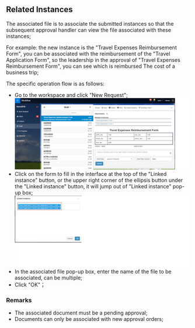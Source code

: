 ## Related Instances
The associated file is to associate the submitted instances so that the subsequent approval handler can view the file associated with these instances;

For example: the new instance is the "Travel Expenses Reimbursement Form", you can be associated with the reimbursement of the "Travel Application Form", so the leadership in the approval of "Travel Expenses Reimbursement Form", you can see which is reimbursed The cost of a business trip;

The specific operation flow is as follows:
- Go to the workspace and click "New Request";
![](images/related_instances2.png)
- Click on the form to fill in the interface at the top of the "Linked instance" button, or the upper right corner of the ellipsis button under the "Linked instance" button, it will jump out of "Linked instance" pop-up box;
![](images/related_instances1.png)
- In the associated file pop-up box, enter the name of the file to be associated, can be multiple;
- Click "OK"；
### Remarks
- The associated document must be a pending approval;
- Documents can only be associated with new approval orders;
